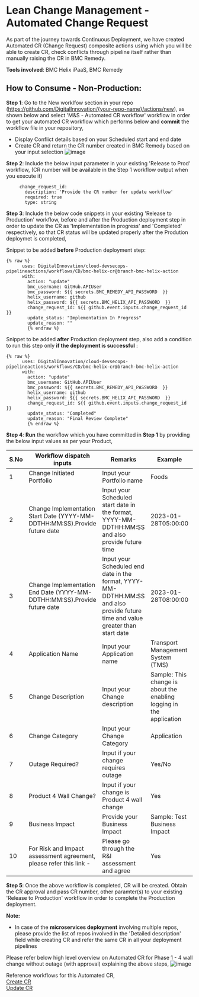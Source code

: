 # Lean Change Management - Automated Change Request

As part of the journey towards Continuous Deployment, we have created Automated CR (Change Request) composite actions using which you will be able to create CR, check conflicts through pipeline itself rather than manually raising the CR in BMC Remedy. 

**Tools involved**: BMC Helix iPaaS, BMC Remedy

## **How to Consume - Non-Production**:

**Step 1**: Go to the New worklfow section in your repo (<a href="https://github.com/DigitalInnovation/{{your-repo-name}}/actions/new">https://github.com/DigitalInnovation/{your-repo-name}/actions/new</a>), as shown below and select 'M&S - Automated CR workflow' workflow in order to get your automated CR workflow which performs below and **commit** the workflow file in your repository,
 - Display Conflict details based on your Scheduled start and end date
 - Create CR and return the CR number created in BMC Remedy based on your input selection 
![image](https://user-images.githubusercontent.com/19665606/212329039-af681422-2d95-4143-b203-21c42410ab8e.png)

**Step 2**: Include the below input parameter in your existing 'Release to Prod' workflow, (CR number will be available in the Step 1 workflow output when you execute it)
```
     change_request_id:
       description: 'Provide the CR number for update workflow'
       required: true
       type: string
```
**Step 3**: Include the below code snippets in your existing 'Release to Production' workflow, before and after the Production deployment step in order to update the CR as 'Implementation in progress' and 'Completed' respectively, so that CR status will be updated properly after the Prodution deploymet is completed,

Snippet to be added **before** Production deployment step:

```
{% raw %}
      uses: DigitalInnovation/cloud-devsecops-pipelineactions/workflows/CD/bmc-helix-cr@branch-bmc-helix-action
      with:
        action: "update"
        bmc_username: GitHub.APIUser
        bmc_password: ${{ secrets.BMC_REMEDY_API_PASSWORD  }}
        helix_username: github
        helix_password: ${{ secrets.BMC_HELIX_API_PASSWORD  }}
        change_request_id: ${{ github.event.inputs.change_request_id }}
        update_status: "Implementation In Progress"
        update_reason: ""
        {% endraw %}
```
Snippet to be added **after** Production deployment step, also add a condition to run this step only **if the deployment is successful** :

```
{% raw %}
      uses: DigitalInnovation/cloud-devsecops-pipelineactions/workflows/CD/bmc-helix-cr@branch-bmc-helix-action
      with:
        action: "update"
        bmc_username: GitHub.APIUser
        bmc_password: ${{ secrets.BMC_REMEDY_API_PASSWORD  }}
        helix_username: github
        helix_password: ${{ secrets.BMC_HELIX_API_PASSWORD  }}
        change_request_id: ${{ github.event.inputs.change_request_id }}
        update_status: "Completed"
        update_reason: "Final Review Complete"
        {% endraw %}
```

**Step 4**: **Run** the workflow which you have committed in **Step 1** by providing the below input values as per your Product,

| S.No | Workflow dispatch inputs | Remarks | Example | Mandatory / Optional | 
| ------------- | ------------------------------------------- | ----------------------------- | --------------|---------------------- |
| 1 | Change Initiated Portfolio | Input your Portfolio name | Foods | mandatory | 
| 2 | Change Implementation Start Date (YYYY-MM-DDTHH:MM:SS).Provide future date | Input your Scheduled start date in the format, YYYY-MM-DDTHH:MM:SS and also provide future time | 2023-01-28T05:00:00 | mandatory | 
| 3 | Change Implementation End Date (YYYY-MM-DDTHH:MM:SS).Provide future date | Input your Scheduled end date in the format, YYYY-MM-DDTHH:MM:SS and also provide future time and value greater than start date | 2023-01-28T08:00:00 | mandatory | 
| 4 | Application Name | Input your Application name | Transport Management System (TMS) | mandatory | 
| 5 | Change Description | Input your Change description | Sample: This change is about the enabling logging in the application | mandatory | 
| 6 | Change Category | Input your Change Category | Application | mandatory | 
| 7 | Outage Required? | Input if your change requires outage | Yes/No | mandatory | 
| 8 | Product 4 Wall Change? | Input if your change is Product 4 wall change | Yes | mandatory | 
| 9 | Business Impact | Provide your Business Impact | Sample: Test Business Impact | mandatory | 
| 10 | For Risk and Impact assessment agreement, please refer this link - | Please go through the R&I assessment and agree | Yes | mandatory | 

**Step 5**: Once the above workflow is completed, CR will be created. Obtain the CR approval and pass CR number, other paramter(s) to your existing 'Release to Production' workflow in order to complete the Production deployment. 

**Note:**
- In case of the **microservices deployment** involving multiple repos, please provide the list of repos involved in the 'Detailed description' field while creating CR and refer the same CR in all your deployment pipelines

Please refer below high level overview on Automated CR for Phase 1 - 4 wall change without outage (with approval) explaining the above steps,
![image](https://user-images.githubusercontent.com/19665606/221855811-98782e2e-81bb-449f-9530-99ea5bde80c3.png)

Reference workflows for this Automated CR, <br>
<a href="https://github.com/DigitalInnovation/cloud-devsecops-demo/blob/main/.github/workflows/cloud9-devsecops-automated-cr-workflow.yml">Create CR</a> <br>
<a href="https://github.com/DigitalInnovation/cloud-devsecops-demo/blob/main/.github/workflows/bmc_update_cr_comp_actions.yml">Update CR</a>
